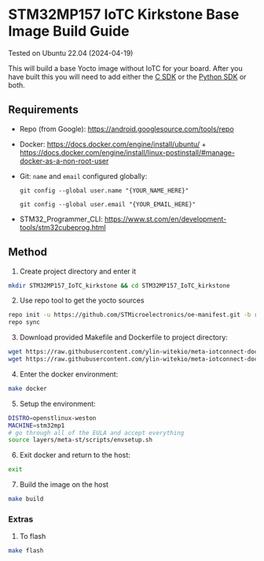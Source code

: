 # STM32MP157 IoTC Kirkstone Base Image Build Guide
Tested on Ubuntu 22.04 (2024-04-19)

This will build a base Yocto image without IoTC for your board.
After you have built this you will need to add either the [C SDK](../../IoTC-C-SDK/README.md) or the [Python SDK](../../IoTC-Python-SDK/README.md) or both.

## Requirements
- Repo (from Google): https://android.googlesource.com/tools/repo
- Docker: https://docs.docker.com/engine/install/ubuntu/ + https://docs.docker.com/engine/install/linux-postinstall/#manage-docker-as-a-non-root-user
- Git: `name` and `email` configured globally:

    `git config --global user.name "{YOUR_NAME_HERE}"`

    `git config --global user.email "{YOUR_EMAIL_HERE}"`
- STM32_Programmer_CLI: https://www.st.com/en/development-tools/stm32cubeprog.html

## Method
1. Create project directory and enter it
```bash
mkdir STM32MP157_IoTC_kirkstone && cd STM32MP157_IoTC_kirkstone
```

2. Use repo tool to get the yocto sources
```bash
repo init -u https://github.com/STMicroelectronics/oe-manifest.git -b refs/tags/openstlinux-5.15-yocto-kirkstone-mp1-v23.07.26 && \
repo sync    
```

3. Download provided Makefile and Dockerfile to project directory:
```bash
wget https://raw.githubusercontent.com/ylin-witekio/meta-iotconnect-docs/main/Build/STM32MP157/kirkstone/Makefile && \
wget https://raw.githubusercontent.com/ylin-witekio/meta-iotconnect-docs/main/Build/STM32MP157/kirkstone/Dockerfile
```

4. Enter the docker environment:
```bash
make docker
```

5. Setup the environment:
```bash
DISTRO=openstlinux-weston
MACHINE=stm32mp1
# go through all of the EULA and accept everything
source layers/meta-st/scripts/envsetup.sh
```

6. Exit docker and return to the host:
```bash
exit
```

7. Build the image on the host
```bash
make build
```

### Extras

1. To flash
```bash
make flash
```
